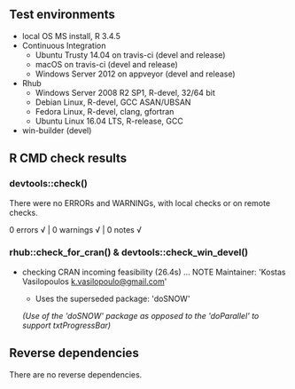 ## Test environments

* local OS MS install, R 3.4.5
* Continuous Integration
  * Ubuntu Trusty 14.04 on travis-ci (devel and release)
  * macOS on travis-ci (devel and release)
  * Windows Server 2012 on appveyor (devel and release)
* Rhub
  * Windows Server 2008 R2 SP1, R-devel, 32/64 bit
  * Debian Linux, R-devel, GCC ASAN/UBSAN
  * Fedora Linux, R-devel, clang, gfortran
  * Ubuntu Linux 16.04 LTS, R-release, GCC
* win-builder (devel)

## R CMD check results 

### devtools::check()  

There were no ERRORs and WARNINGs, with local checks or on remote checks.

0 errors √ | 0 warnings √ | 0 notes √
      
### rhub::check_for_cran() & devtools::check_win_devel()

* checking CRAN incoming feasibility (26.4s) ... NOTE
Maintainer: 'Kostas Vasilopoulos <k.vasilopoulo@gmail.com>'
   
  - Uses the superseded package: 'doSNOW' 
  
  *(Use of the 'doSNOW' package as opposed to the 'doParallel' to support txtProgressBar)*

## Reverse dependencies

There are no reverse dependencies.



